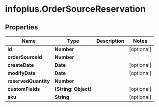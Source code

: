 # infoplus.OrderSourceReservation

## Properties
Name | Type | Description | Notes
------------ | ------------- | ------------- | -------------
**id** | **Number** |  | [optional] 
**orderSourceId** | **Number** |  | 
**createDate** | **Date** |  | [optional] 
**modifyDate** | **Date** |  | [optional] 
**reservedQuantity** | **Number** |  | 
**customFields** | **{String: Object}** |  | [optional] 
**sku** | **String** |  | [optional] 


